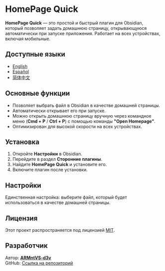 # HomePage Quick

**HomePage Quick** — это простой и быстрый плагин для Obsidian, который позволяет задать домашнюю страницу, открывающуюся автоматически при запуске приложения. Работает на всех устройствах, включая мобильные.

## Доступные языки
- [English](../README.md)
- [Español](/docs/README.es.md)
- [简体中文](/docs/README.zh.md)

## Основные функции
- Позволяет выбрать файл в Obsidian в качестве домашней страницы.
- Автоматически открывает его при запуске.
- Можно открыть домашнюю страницу вручную через командное меню (**Cmd + P** / **Ctrl + P**) с помощью команды **"Open Homepage"**.
- Оптимизирован для высокой скорости на всех устройствах.

## Установка
1. Откройте **Настройки** в Obsidian.
2. Перейдите в раздел **Сторонние плагины**.
3. Найдите **HomePage Quick** и установите его.
4. Включите плагин после установки.

## Настройки
Единственная настройка: выберите файл, который будет использоваться в качестве домашней страницы.

## Лицензия
Этот проект распространяется под лицензией [MIT](LICENSE).

## Разработчик
Автор: **[ARMntVS-d3v](https://github.com/ARMntVS-d3v/)**  
GitHub: [Ссылка на репозиторий](https://github.com/ARMntVS-d3v/obsidian-homepage-quick/)
